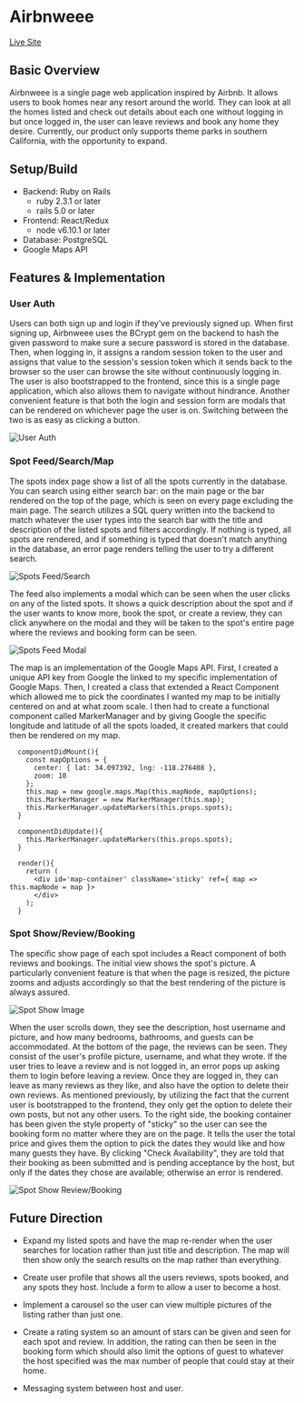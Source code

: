 # Airbnweee

[Live Site](https://airbnweee.herokuapp.com)

## Basic Overview

Airbnweee is a single page web application inspired by Airbnb. It allows users to book homes near any resort around the world. They can look at all the homes listed and check out details about each one without logging in but once logged in, the user can leave reviews and book any home they desire. Currently, our product only supports theme parks in southern California, with the opportunity to expand.

## Setup/Build

* Backend: Ruby on Rails
   * ruby 2.3.1 or later
   * rails 5.0 or later
* Frontend: React/Redux
   * node v6.10.1 or later
* Database: PostgreSQL
* Google Maps API

## Features & Implementation

### User Auth

Users can both sign up and login if they've previously signed up. When first signing up, Airbnweee uses the BCrypt gem on the backend to hash the given password to make sure a secure password is stored in the database. Then, when logging in, it assigns a random session token to the user and assigns that value to the session's session token which it sends back to the browser so the user can browse the site without continuously logging in. The user is also bootstrapped to the frontend, since this is a single page application, which also allows them to navigate without hindrance.
Another convenient feature is that both the login and session form are modals that can be rendered on whichever page the user is on. Switching between the two is as easy as clicking a button.

![User Auth](https://i.imgur.com/CzIdVTP.png)

### Spot Feed/Search/Map

The spots index page show a list of all the spots currently in the database. You can search using either search bar: on the main page or the bar rendered on the top of the page, which is seen on every page excluding the main page. The search utilizes a SQL query written into the backend to match whatever the user types into the search bar with the title and description of the listed spots and filters accordingly. If nothing is typed, all spots are rendered, and if something is typed that doesn't match anything in the database, an error page renders telling the user to try a different search.

![Spots Feed/Search](https://i.imgur.com/UOtGnTk.jpg)

The feed also implements a modal which can be seen when the user clicks on any of the listed spots. It shows a quick description about the spot and if the user wants to know more, book the spot, or create a review, they can click anywhere on the modal and they will be taken to the spot's entire page where the reviews and booking form can be seen.

![Spots Feed Modal](https://i.imgur.com/SkznBXu.jpg)

The map is an implementation of the Google Maps API. First, I created a unique API key from Google the linked to my specific implementation of Google Maps. Then, I created a class that extended a React Component which allowed me to pick the coordinates I wanted my map to be initially centered on and at what zoom scale. I then had to create a functional component called MarkerManager and by giving Google the specific longitude and latitude of all the spots loaded, it created markers that could then be rendered on my map.

```  
  componentDidMount(){
    const mapOptions = {
      center: { lat: 34.097392, lng: -118.276408 },
      zoom: 10
    };
    this.map = new google.maps.Map(this.mapNode, mapOptions);
    this.MarkerManager = new MarkerManager(this.map);
    this.MarkerManager.updateMarkers(this.props.spots);
  }

  componentDidUpdate(){
    this.MarkerManager.updateMarkers(this.props.spots);
  }

  render(){
    return (
      <div id='map-container' className='sticky' ref={ map => this.mapNode = map }>
      </div>
    );
  }
```

### Spot Show/Review/Booking

The specific show page of each spot includes a React component of both reviews and bookings. The initial view shows the spot's picture. A particularly convenient feature is that when the page is resized, the picture zooms and adjusts accordingly so that the best rendering of the picture is always assured.

![Spot Show Image](https://i.imgur.com/bfx5X43.jpg)

When the user scrolls down, they see the description, host username and picture, and how many bedrooms, bathrooms, and guests can be accommodated. At the bottom of the page, the reviews can be seen. They consist of the user's profile picture, username, and what they wrote. If the user tries to leave a review and is not logged in, an error pops up asking them to login before leaving a review. Once they are logged in, they can leave as many reviews as they like, and also have the option to delete their own reviews. As mentioned previously, by utilizing the fact that the current user is bootstrapped to the frontend, they only get the option to delete their own posts, but not any other users.
To the right side, the booking container has been given the style property of "sticky" so the user can see the booking form no matter where they are on the page. It tells the user the total price and gives them the option to pick the dates they would like and how many guests they have. By clicking "Check Availability", they are told that their booking as been submitted and is pending acceptance by the host, but only if the dates they chose are available; otherwise an error is rendered.

![Spot Show Review/Booking](https://i.imgur.com/0uH2Yw6.png)

## Future Direction

* Expand my listed spots and have the map re-render when the user searches for location rather than just title and description. The map will then show only the search results on the map rather than everything.

* Create user profile that shows all the users reviews, spots booked, and any spots they host.
Include a form to allow a user to become a host.

* Implement a carousel so the user can view multiple pictures of the listing rather than just one.

* Create a rating system so an amount of stars can be given and seen for each spot and review. In addition, the rating can then be seen in the booking form which should also limit the options of guest to whatever the host specified was the max number of people that could stay at their home.

* Messaging system between host and user.
